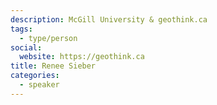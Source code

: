 ```yaml
---
description: McGill University & geothink.ca
tags:
  - type/person
social:
  website: https://geothink.ca
title: Renee Sieber
categories:
  - speaker
---
```

